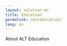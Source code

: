```yaml
---
layout: solution_en
title: Education
permalink: /en/education/
lang: en
---
```

About ALT Education
